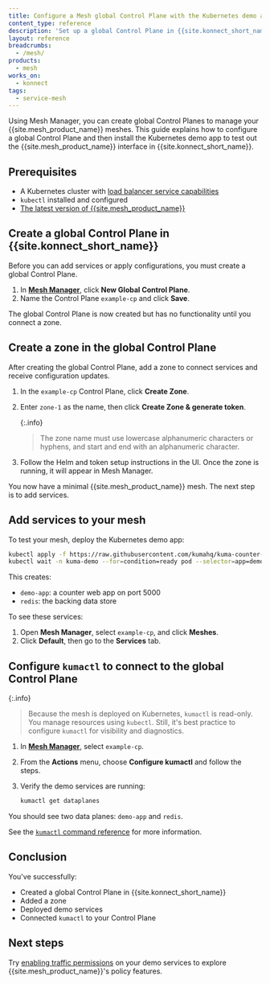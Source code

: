 ```yaml
---
title: Configure a Mesh global Control Plane with the Kubernetes demo app
content_type: reference
description: 'Set up a global Control Plane in {{site.konnect_short_name}}, add a zone, and deploy the Kubernetes demo app to test your {{site.mesh_product_name}} mesh.'
layout: reference
breadcrumbs:
  - /mesh/
products:
  - mesh
works_on:
  - konnect
tags:
  - service-mesh
---
```


Using Mesh Manager, you can create global Control Planes to manage your {{site.mesh_product_name}} meshes. This guide explains how to configure a global Control Plane and then install the Kubernetes demo app to test out the {{site.mesh_product_name}} interface in {{site.konnect_short_name}}.

## Prerequisites

* A Kubernetes cluster with [load balancer service capabilities](https://kubernetes.io/docs/concepts/services-networking/service/#loadbalancer)
* `kubectl` installed and configured
* [The latest version of {{site.mesh_product_name}}](/mesh/#install-kong-mesh)

## Create a global Control Plane in {{site.konnect_short_name}}

Before you can add services or apply configurations, you must create a global Control Plane.

1. In [**Mesh Manager**](https://cloud.konghq.com/mesh-manager), click **New Global Control Plane**.
1. Name the Control Plane `example-cp` and click **Save**.

The global Control Plane is now created but has no functionality until you connect a zone.

## Create a zone in the global Control Plane

After creating the global Control Plane, add a zone to connect services and receive configuration updates.

1. In the `example-cp` Control Plane, click **Create Zone**.
1. Enter `zone-1` as the name, then click **Create Zone & generate token**.

    {:.info}
    > The zone name must use lowercase alphanumeric characters or hyphens, and start and end with an alphanumeric character.

1. Follow the Helm and token setup instructions in the UI. Once the zone is running, it will appear in Mesh Manager.

You now have a minimal {{site.mesh_product_name}} mesh. The next step is to add services.

## Add services to your mesh

To test your mesh, deploy the Kubernetes demo app:

```bash
kubectl apply -f https://raw.githubusercontent.com/kumahq/kuma-counter-demo/master/demo.yaml
kubectl wait -n kuma-demo --for=condition=ready pod --selector=app=demo-app --timeout=90s
```

This creates:

* `demo-app`: a counter web app on port 5000
* `redis`: the backing data store

To see these services:

1. Open **Mesh Manager**, select `example-cp`, and click **Meshes**.
1. Click **Default**, then go to the **Services** tab.

## Configure `kumactl` to connect to the global Control Plane

{:.info}
> Because the mesh is deployed on Kubernetes, `kumactl` is read-only. You manage resources using `kubectl`. Still, it's best practice to configure `kumactl` for visibility and diagnostics.

1. In [**Mesh Manager**](https://cloud.konghq.com/mesh-manager), select `example-cp`.
1. From the **Actions** menu, choose **Configure kumactl** and follow the steps.
1. Verify the demo services are running:

   ```bash
   kumactl get dataplanes
   ```

You should see two data planes: `demo-app` and `redis`.

See the [`kumactl` command reference](/mesh/cli/#kumactl) for more information.

## Conclusion

You've successfully:

* Created a global Control Plane in {{site.konnect_short_name}}
* Added a zone
* Deployed demo services
* Connected `kumactl` to your Control Plane

## Next steps

Try [enabling traffic permissions](/mesh/policies/meshtrafficpermission/) on your demo services to explore {{site.mesh_product_name}}'s policy features.
